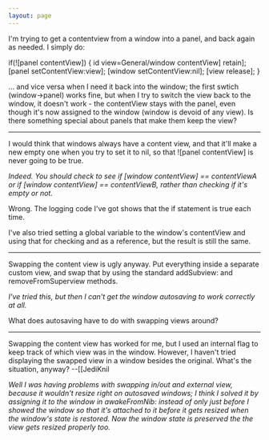 ```yaml
---
layout: page
---
```


I'm trying to get a contentview from a window into a panel, and back again as needed. I simply do:
    
if(![panel contentView])
{
   id view=General/window contentView] retain];
   [panel setContentView:view];
   [window setContentView:nil];
   [view release];
}

... and vice versa when I need it back into the window; the first swtich (window->panel) works fine, but when I try to switch the view back to the window, it doesn't work - the contentView stays with the panel, even though it's now assigned to the window (window is devoid of any view). Is there something special about panels that make them keep the view?

----

I would think that windows always have a content view, and that it'll make a new empty one when you try to set it to nil, so that     ![panel contentView] is never going to be true.

*Indeed. You should check to see if     [window contentView] == contentViewA or if     [window contentView] == contentViewB, rather than checking if it's empty or not.*

Wrong. The logging code I've got shows that the if statement is true each time.

 I've also tried setting a global variable to the window's contentView and using that for checking and as a reference, but the result is still the same.

----

Swapping the content view is ugly anyway. Put everything inside a separate custom view, and swap that by using the standard addSubview: and removeFromSuperview methods.

*I've tried this, but then I can't get the window autosaving to work correctly at all.*

What does autosaving have to do with swapping views around?

----
Swapping the content view has worked for me, but I used an internal flag to keep track of which view was in the window. However, I haven't tried displaying the swapped view in a window besides the original. What's the situation, anyway? --[[JediKnil

*Well I was having problems with swapping in/out and external view, because it wouldn't resize right on autosaved windows; I think I solved it by assigning it to the window in awakeFromNib: instead of only just before I showed the window so that it's attached to it before it gets resized when the window's state is restored. Now the window state is preserved the the view gets resized properly too.*